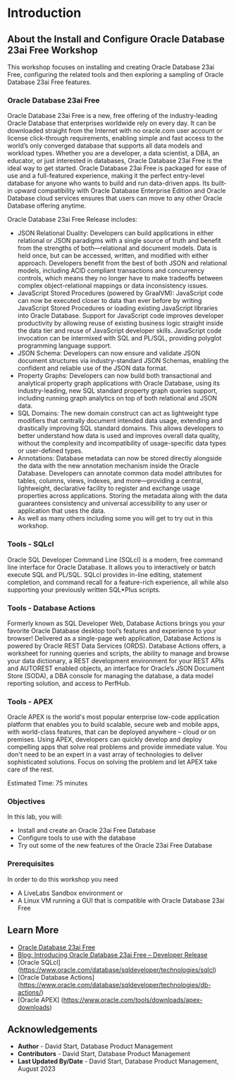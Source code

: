 # Introduction

## About the Install and Configure Oracle Database 23ai Free Workshop

This workshop focuses on installing and creating Oracle Database 23ai Free, configuring the related tools and then exploring a sampling of Oracle Database 23ai Free features.

### **Oracle Database 23ai Free**

Oracle Database 23ai Free is a new, free offering of the industry-leading Oracle Database that enterprises worldwide rely on every day. It can be downloaded straight from the Internet with no oracle.com user account or license click-through requirements, enabling simple and fast access to the world’s only converged database that supports all data models and workload types. Whether you are a developer, a data scientist, a DBA, an educator, or just interested in databases, Oracle Database 23ai Free is the ideal way to get started. Oracle Database 23ai Free is packaged for ease of use and a full-featured experience, making it the perfect entry-level database for anyone who wants to build and run data-driven apps. Its built-in upward compatibility with Oracle Database Enterprise Edition and Oracle Database cloud services ensures that users can move to any other Oracle Database offering anytime.

Oracle Database 23ai Free Release includes:

- JSON Relational Duality: Developers can build applications in either relational or JSON paradigms with a single source of truth and benefit from the strengths of both—relational and document models. Data is held once, but can be accessed, written, and modified with either approach. Developers benefit from the best of both JSON and relational models, including ACID compliant transactions and concurrency controls, which means they no longer have to make tradeoffs between complex object-relational mappings or data inconsistency issues.
- JavaScript Stored Procedures (powered by GraalVM): JavaScript code can now be executed closer to data than ever before by writing JavaScript Stored Procedures or loading existing JavaScript libraries into Oracle Database. Support for JavaScript code improves developer productivity by allowing reuse of existing business logic straight inside the data tier and reuse of JavaScript developer skills. JavaScript code invocation can be intermixed with SQL and PL/SQL, providing polyglot programming language support.
- JSON Schema: Developers can now ensure and validate JSON document structures via industry-standard JSON Schemas, enabling the confident and reliable use of the JSON data format.
- Property Graphs: Developers can now build both transactional and analytical property graph applications with Oracle Database, using its industry-leading, new SQL standard property graph queries support, including running graph analytics on top of both relational and JSON data.
- SQL Domains: The new domain construct can act as lightweight type modifiers that centrally document intended data usage, extending and drastically improving SQL standard domains. This allows developers to better understand how data is used and improves overall data quality, without the complexity and incompatibility of usage-specific data types or user-defined types.
- Annotations: Database metadata can now be stored directly alongside the data with the new annotation mechanism inside the Oracle Database. Developers can annotate common data model attributes for tables, columns, views, indexes, and more—providing a central, lightweight, declarative facility to register and exchange usage properties across applications. Storing the metadata along with the data guarantees consistency and universal accessibility to any user or application that uses the data.
- As well as many others including some you will get to try out in this workshop.

### **Tools - SQLcl**

Oracle SQL Developer Command Line (SQLcl) is a modern, free command line interface for Oracle Database. It allows you to interactively or batch execute SQL and PL/SQL. SQLcl provides in-line editing, statement completion, and command recall for a feature-rich experience, all while also supporting your previously written SQL*Plus scripts.

### **Tools - Database Actions**
Formerly known as SQL Developer Web, Database Actions brings you your favorite Oracle Database desktop tool’s features and experience to your browser! Delivered as a single-page web application, Database Actions is powered by Oracle REST Data Services (ORDS). Database Actions offers, a worksheet for running queries and scripts, the ability to manage and browse your data dictionary, a REST development environment for your REST APIs and AUTOREST enabled objects, an interface for Oracle’s JSON Document Store (SODA), a DBA console for managing the database, a data model reporting solution, and access to PerfHub.

### **Tools - APEX**
Oracle APEX is the world's most popular enterprise low-code application platform that enables you to build scalable, secure web and mobile apps, with world-class features, that can be deployed anywhere – cloud or on premises. Using APEX, developers can quickly develop and deploy compelling apps that solve real problems and provide immediate value. You don't need to be an expert in a vast array of technologies to deliver sophisticated solutions. Focus on solving the problem and let APEX take care of the rest.

Estimated Time: 75 minutes

### Objectives

In this lab, you will:
* Install and create an Oracle 23ai Free Database
* Configure tools to use with the database
* Try out some of the new features of the Oracle 23ai Free Database

### Prerequisites

In order to do this workshop you need
* A LiveLabs Sandbox environment
or
* A Linux VM running a GUI that is compatible with Oracle Database 23ai Free

## Learn More

* [Oracle Database 23ai Free](https://www.oracle.com/database/free/)
* [Blog: Introducing Oracle Database 23ai Free – Developer Release](https://blogs.oracle.com/database/post/oracle-database-23c-free)
* [Oracle SQLcl] (https://www.oracle.com/database/sqldeveloper/technologies/sqlcl)
* [Oracle Database Actions] (https://www.oracle.com/database/sqldeveloper/technologies/db-actions/)
* [Oracle APEX] (https://www.oracle.com/tools/downloads/apex-downloads)


## Acknowledgements
* **Author** - David Start, Database Product Management
* **Contributors** - David Start, Database Product Management
* **Last Updated By/Date** - David Start, Database Product Management, August 2023
